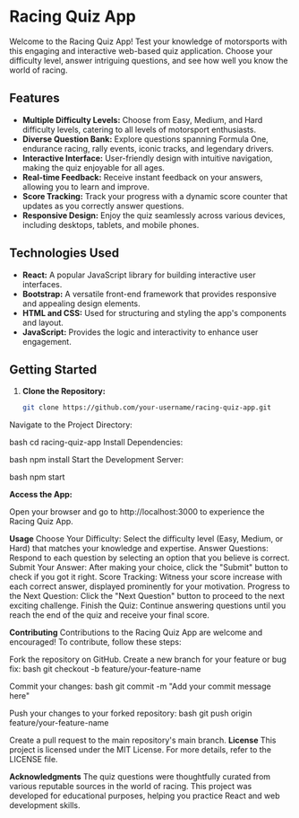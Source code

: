 # Racing Quiz App

Welcome to the Racing Quiz App! Test your knowledge of motorsports with this engaging and interactive web-based quiz application. Choose your difficulty level, answer intriguing questions, and see how well you know the world of racing.

## Features

- **Multiple Difficulty Levels:** Choose from Easy, Medium, and Hard difficulty levels, catering to all levels of motorsport enthusiasts.
- **Diverse Question Bank:** Explore questions spanning Formula One, endurance racing, rally events, iconic tracks, and legendary drivers.
- **Interactive Interface:** User-friendly design with intuitive navigation, making the quiz enjoyable for all ages.
- **Real-time Feedback:** Receive instant feedback on your answers, allowing you to learn and improve.
- **Score Tracking:** Track your progress with a dynamic score counter that updates as you correctly answer questions.
- **Responsive Design:** Enjoy the quiz seamlessly across various devices, including desktops, tablets, and mobile phones.

## Technologies Used

- **React:** A popular JavaScript library for building interactive user interfaces.
- **Bootstrap:** A versatile front-end framework that provides responsive and appealing design elements.
- **HTML and CSS:** Used for structuring and styling the app's components and layout.
- **JavaScript:** Provides the logic and interactivity to enhance user engagement.

## Getting Started

1. **Clone the Repository:**

   ```bash
   git clone https://github.com/your-username/racing-quiz-app.git
Navigate to the Project Directory:

bash
cd racing-quiz-app
Install Dependencies:

bash
npm install
Start the Development Server:

bash
npm start

**Access the App:**

Open your browser and go to http://localhost:3000 to experience the Racing Quiz App.

**Usage**
Choose Your Difficulty: Select the difficulty level (Easy, Medium, or Hard) that matches your knowledge and expertise.
Answer Questions: Respond to each question by selecting an option that you believe is correct.
Submit Your Answer: After making your choice, click the "Submit" button to check if you got it right.
Score Tracking: Witness your score increase with each correct answer, displayed prominently for your motivation.
Progress to the Next Question: Click the "Next Question" button to proceed to the next exciting challenge.
Finish the Quiz: Continue answering questions until you reach the end of the quiz and receive your final score.


**Contributing**
Contributions to the Racing Quiz App are welcome and encouraged! To contribute, follow these steps:

Fork the repository on GitHub.
Create a new branch for your feature or bug fix:
bash
git checkout -b feature/your-feature-name

Commit your changes:
bash
git commit -m "Add your commit message here"

Push your changes to your forked repository:
bash
git push origin feature/your-feature-name

Create a pull request to the main repository's main branch.
**License**
This project is licensed under the MIT License. For more details, refer to the LICENSE file.

**Acknowledgments**
The quiz questions were thoughtfully curated from various reputable sources in the world of racing.
This project was developed for educational purposes, helping you practice React and web development skills.
